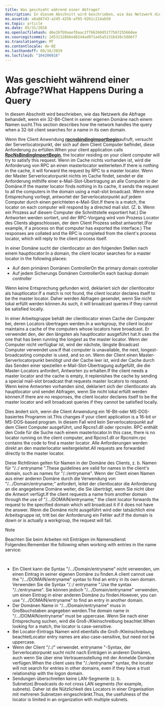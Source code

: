 ```yaml
---
title: Was geschieht während einer Abfrage?
description: In diesem Abschnitt wird beschrieben, wie das Netzwerk die Abfrage behandelt, wenn ein 32-Bit-Client in seiner eigenen Domäne nach einem Namen sucht.
ms.assetid: a8a88743-a245-4258-af05-9261c214ab50
ms.topic: article
ms.date: 05/31/2018
ms.openlocfilehash: d6e26fb9aaef0aac2ff66260d51f756725566dee
ms.sourcegitcommit: 2d531328b6ed82d4ad971a45a5131b430c5866f7
ms.translationtype: MT
ms.contentlocale: de-DE
ms.lasthandoff: 09/16/2019
ms.locfileid: "104206816"
---
```

# <a name="what-happens-during-a-query"></a><span data-ttu-id="03458-103">Was geschieht während einer Abfrage?</span><span class="sxs-lookup"><span data-stu-id="03458-103">What Happens During a Query</span></span>

<span data-ttu-id="03458-104">In diesem Abschnitt wird beschrieben, wie das Netzwerk die Abfrage behandelt, wenn ein 32-Bit-Client in seiner eigenen Domäne nach einem Namen sucht.</span><span class="sxs-lookup"><span data-stu-id="03458-104">This section describes how the network handles the query when a 32-bit client searches for a name in its own domain.</span></span>

<span data-ttu-id="03458-105">Wenn Ihre Client Anwendung [**rpcnsbindingimportbegin**](/windows/desktop/api/Rpcnsi/nf-rpcnsi-rpcnsbindingimportbegina)aufruft, versucht der Serverlocatorpunkt, der sich auf dem Client Computer befindet, diese Anforderung zu erfüllen.</span><span class="sxs-lookup"><span data-stu-id="03458-105">When your client application calls [**RpcNsBindingImportBegin**](/windows/desktop/api/Rpcnsi/nf-rpcnsi-rpcnsbindingimportbegina), the locator residing on your client computer will try to satisfy this request.</span></span> <span data-ttu-id="03458-106">Wenn im Cache nichts vorhanden ist, wird die Anforderung von RPC an einen masterlocator weiterleiten.</span><span class="sxs-lookup"><span data-stu-id="03458-106">If there is nothing in the cache, it will forward the request by RPC to a master locator.</span></span> <span data-ttu-id="03458-107">Wenn der Master Serverlocatorpunkt nichts im Cache findet, sendet er die Anforderung mithilfe einer e-Mail-Slot-Übertragung an alle Computer in der Domäne.</span><span class="sxs-lookup"><span data-stu-id="03458-107">If the master locator finds nothing in its cache, it sends the request to all the computers in the domain using a mail-slot broadcast.</span></span> <span data-ttu-id="03458-108">Wenn eine Entsprechung vorliegt, antwortet der Serverlocatorpunkt auf jedem Computer durch einen gerichteten e-Mail-Slot.</span><span class="sxs-lookup"><span data-stu-id="03458-108">If there is a match, the locator on each computer will respond by a directed mail slot.</span></span> <span data-ttu-id="03458-109">(Z. b. Wenn ein Prozess auf diesem Computer die Schnittstelle exportiert hat.) Die Antworten werden sortiert, und der RPC-Vorgang wird vom Prozess Locator des Clients abgeschlossen, der dem Client Prozess selbst antwortet.</span><span class="sxs-lookup"><span data-stu-id="03458-109">(For example, if a process on that computer has exported the interface.) The responses are collated and the RPC is completed from the client's process locator, which will reply to the client process itself.</span></span>

<span data-ttu-id="03458-110">In einer Domäne sucht der clientlocator an den folgenden Stellen nach einem hauptlocator:</span><span class="sxs-lookup"><span data-stu-id="03458-110">In a domain, the client locator searches for a master locator in the following places:</span></span>

-   <span data-ttu-id="03458-111">Auf dem primären Domänen Controller</span><span class="sxs-lookup"><span data-stu-id="03458-111">On the primary domain controller</span></span>
-   <span data-ttu-id="03458-112">Auf jedem Sicherungs Domänen Controller</span><span class="sxs-lookup"><span data-stu-id="03458-112">On each backup domain controller</span></span>

<span data-ttu-id="03458-113">Wenn keine Entsprechung gefunden wird, deklariert sich der clientlocator als hauptlocator.</span><span class="sxs-lookup"><span data-stu-id="03458-113">If a match is not found, the client locator declares itself to be the master locator.</span></span> <span data-ttu-id="03458-114">Daher werden Abfragen gesendet, wenn Sie nicht lokal erfüllt werden können.</span><span class="sxs-lookup"><span data-stu-id="03458-114">As such, it will broadcast queries if they cannot be satisfied locally.</span></span>

<span data-ttu-id="03458-115">In einer Arbeitsgruppe behält der clientlocator einen Cache der Computer bei, deren Locators übertragen werden.</span><span class="sxs-lookup"><span data-stu-id="03458-115">In a workgroup, the client locator maintains a cache of the computers whose locators have broadcast.</span></span> <span data-ttu-id="03458-116">Er verwendet den, der den längsten als hauptlocator ausgeführt hat.</span><span class="sxs-lookup"><span data-stu-id="03458-116">It uses the one that has been running the longest as the master locator.</span></span> <span data-ttu-id="03458-117">Wenn der Computer nicht verfügbar ist, wird der nächste, längste Broadcast Computer verwendet usw.</span><span class="sxs-lookup"><span data-stu-id="03458-117">If that computer is unavailable, the next, longest-broadcasting computer is used, and so on.</span></span> <span data-ttu-id="03458-118">Wenn der Client einen Master-Serverlocatorpunkt benötigt und der Cache leer ist, wird der Cache durch das Senden einer speziellen e-Mail-Slot-Übertragung aufgefüllt, die die Master-Locators anfordert, Antworten zu erhalten.</span><span class="sxs-lookup"><span data-stu-id="03458-118">If the client needs a master locator and the cache is empty, it replenishes the cache by sending a special mail-slot broadcast that requests master locators to respond.</span></span> <span data-ttu-id="03458-119">Wenn keine Antworten vorhanden sind, deklariert sich der clientlocator als hauptlocator und sendet Abfragen, wenn Sie nicht lokal erfüllt werden können.</span><span class="sxs-lookup"><span data-stu-id="03458-119">If there are no responses, the client locator declares itself to be the master locator and will broadcast queries if they cannot be satisfied locally.</span></span>

<span data-ttu-id="03458-120">Dies ändert sich, wenn die Client Anwendung ein 16-Bit-oder MS-DOS-basiertes Programm ist.</span><span class="sxs-lookup"><span data-stu-id="03458-120">This changes if your client application is a 16-bit or MS-DOS-based program.</span></span> <span data-ttu-id="03458-121">In diesem Fall wird kein Serverlocatorpunkt auf dem Client Computer ausgeführt, und Rpcns1.dll oder rpcnslm. RPC enthält den Code für die Suche nach einem masterlocator.</span><span class="sxs-lookup"><span data-stu-id="03458-121">In this case, there is no locator running on the client computer, and Rpcns1.dll or Rpcnslm.rpc contains the code to find a master locator.</span></span> <span data-ttu-id="03458-122">Alle Anforderungen werden direkt an den masterlocator weitergeleitet.</span><span class="sxs-lookup"><span data-stu-id="03458-122">All requests are forwarded directly to the master locator.</span></span>

<span data-ttu-id="03458-123">Diese Richtlinien gelten für Namen in der Domäne des Clients, z. b. Namen für "/.:/ entryname ".</span><span class="sxs-lookup"><span data-stu-id="03458-123">These guidelines are valid for names in the client's domain, such as names for "/.:/entryname".</span></span> <span data-ttu-id="03458-124">Wenn der Client einen Namen aus einer anderen Domäne durch die Verwendung von "/.../Domain/entryname;" anfordert, leitet der clientlocator die Anforderung an die angegebene Domäne weiter, die Sie überträgt, wenn Sie nicht über die Antwort verfügt.</span><span class="sxs-lookup"><span data-stu-id="03458-124">If the client requests a name from another domain through the use of "/.../DOMAIN/entryname;" the client locator forwards the request to the specified domain which will broadcast it if it does not have the answer.</span></span> <span data-ttu-id="03458-125">Wenn die Domäne nicht ausgeführt wird oder tatsächlich eine Arbeitsgruppe ist, tritt bei der Anforderung ein Fehler auf.</span><span class="sxs-lookup"><span data-stu-id="03458-125">If the domain is down or is actually a workgroup, the request will fail.</span></span>

> [!Note]  
> <span data-ttu-id="03458-126">Beachten Sie beim Arbeiten mit Einträgen im Namensdienst Folgendes:</span><span class="sxs-lookup"><span data-stu-id="03458-126">Remember the following when working with entries in the name service:</span></span>

 

-   <span data-ttu-id="03458-127">Ein Client kann die Syntax "/.../Domain/entryname" nicht verwenden, um einen Eintrag in seiner eigenen Domäne zu finden.</span><span class="sxs-lookup"><span data-stu-id="03458-127">A client cannot use the "/.../DOMAIN/entryname" syntax to find an entry in its own domain.</span></span> <span data-ttu-id="03458-128">Verwenden Sie die Syntax "/.:/ entryname ".</span><span class="sxs-lookup"><span data-stu-id="03458-128">Use the syntax "/.:/entryname".</span></span> <span data-ttu-id="03458-129">Sie können jedoch "/.../Domain/entryname" verwenden, um einen Eintrag in einer anderen Domäne zu finden.</span><span class="sxs-lookup"><span data-stu-id="03458-129">However, you can use "/.../DOMAIN/entryname" to find an entry in another domain.</span></span>
-   <span data-ttu-id="03458-130">Der Domänen Name in "/.../Domain/entryname" muss in Großbuchstaben angegeben werden.</span><span class="sxs-lookup"><span data-stu-id="03458-130">The domain name in "/.../DOMAIN/entryname" must be uppercase.</span></span> <span data-ttu-id="03458-131">Wenn Sie nach einer Entsprechung suchen, wird die Groß-/Kleinschreibung beachtet.</span><span class="sxs-lookup"><span data-stu-id="03458-131">When looking for a match, the locator is case-sensitive.</span></span>
-   <span data-ttu-id="03458-132">Bei Locator-Eintrags Namen wird ebenfalls die Groß-/Kleinschreibung beachtet</span><span class="sxs-lookup"><span data-stu-id="03458-132">Locator entry names are also case-sensitive, but need not be uppercase.</span></span>
-   <span data-ttu-id="03458-133">Wenn der Client "/.:/" verwendet. entryname "-Syntax, der Serverlocatorpunkt sucht nicht nach Einträgen in anderen Domänen, auch wenn Sie über eine Vertrauensstellung mit der Anmelde Domäne verfügen.</span><span class="sxs-lookup"><span data-stu-id="03458-133">When the client uses the "/.:/entryname" syntax, the locator will not search for entries in other domains, even if they have a trust relationship with the logon domain.</span></span>
-   <span data-ttu-id="03458-134">Sendungen überschreiten keine LAN-Segmente (z. b. Subnetze).</span><span class="sxs-lookup"><span data-stu-id="03458-134">Broadcasts do not cross LAN segments (for example, subnets).</span></span> <span data-ttu-id="03458-135">Daher ist die Nützlichkeit des Locators in einer Organisation mit mehreren Subnetzen eingeschränkt.</span><span class="sxs-lookup"><span data-stu-id="03458-135">Thus, the usefulness of the locator is limited in an organization with multiple subnets.</span></span>

 

 




